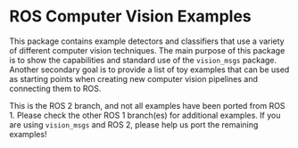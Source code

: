 # ROS Computer Vision Examples

This package contains example detectors and classifiers that use a variety of
different computer vision techniques. The main purpose of this package is to
show the capabilities and standard use of the `vision_msgs` package. Another
secondary goal is to provide a list of toy examples that can be used as starting
points when creating new computer vision pipelines and connecting them to ROS.

This is the ROS 2 branch, and not all examples have been ported from ROS 1.
Please check the other ROS 1 branch(es) for additional examples. If you are
using `vision_msgs` and ROS 2, please help us port the remaining examples!